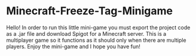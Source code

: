 # Minecraft-Freeze-Tag-Minigame

Hello!
In order to run this little mini-game you must export the project code as a .jar file and download Spigot for a Minecraft server. This is a multiplayer game so it functions
as it should only when there are multiple players. Enjoy the mini-game and I hope you have fun!
